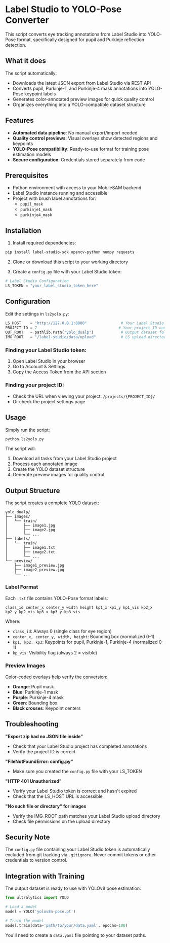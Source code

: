 # Label Studio to YOLO-Pose Converter

This script converts eye tracking annotations from Label Studio into YOLO-Pose format, specifically designed for pupil and Purkinje reflection detection.

## What it does

The script automatically:
- Downloads the latest JSON export from Label Studio via REST API
- Converts pupil, Purkinje-1, and Purkinje-4 mask annotations into YOLO-Pose keypoint labels
- Generates color-annotated preview images for quick quality control
- Organizes everything into a YOLO-compatible dataset structure

## Features

- **Automated data pipeline**: No manual export/import needed
- **Quality control previews**: Visual overlays show detected regions and keypoints
- **YOLO-Pose compatibility**: Ready-to-use format for training pose estimation models
- **Secure configuration**: Credentials stored separately from code

## Prerequisites

- Python environment with access to your MobileSAM backend
- Label Studio instance running and accessible
- Project with brush label annotations for:
  - `pupil_mask`
  - `purkinje1_mask` 
  - `purkinje4_mask`

## Installation

1. Install required dependencies:
```bash
pip install label-studio-sdk opencv-python numpy requests
```

2. Clone or download this script to your working directory

3. Create a `config.py` file with your Label Studio token:
```python
# Label Studio Configuration
LS_TOKEN = "your_label_studio_token_here"
```

## Configuration

Edit the settings in `ls2yolo.py`:

```python
LS_HOST    = "http://127.0.0.1:8080"               # Your Label Studio URL
PROJECT_ID = 7                                    # Your project ID number
OUT_ROOT   = pathlib.Path("yolo_dualp")            # Output dataset folder
IMG_ROOT   = "/label-studio/data/upload"           # LS upload directory path
```

### Finding your Label Studio token:
1. Open Label Studio in your browser
2. Go to Account & Settings
3. Copy the Access Token from the API section

### Finding your project ID:
- Check the URL when viewing your project: `/projects/{PROJECT_ID}/`
- Or check the project settings page

## Usage

Simply run the script:

```bash
python ls2yolo.py
```

The script will:
1. Download all tasks from your Label Studio project
2. Process each annotated image
3. Create the YOLO dataset structure
4. Generate preview images for quality control

## Output Structure

The script creates a complete YOLO dataset:

```
yolo_dualp/
├── images/
│   └── train/
│       ├── image1.jpg
│       ├── image2.jpg
│       └── ...
├── labels/
│   └── train/
│       ├── image1.txt
│       ├── image2.txt
│       └── ...
└── preview/
    ├── image1_preview.jpg
    ├── image2_preview.jpg
    └── ...
```

### Label Format

Each `.txt` file contains YOLO-Pose format labels:
```
class_id center_x center_y width height kp1_x kp1_y kp1_vis kp2_x kp2_y kp2_vis kp3_x kp3_y kp3_vis
```

Where:
- `class_id`: Always 0 (single class for eye region)
- `center_x, center_y, width, height`: Bounding box (normalized 0-1)
- `kp1, kp2, kp3`: Keypoints for pupil, Purkinje-1, Purkinje-4 (normalized 0-1)
- `kp_vis`: Visibility flag (always 2 = visible)

### Preview Images

Color-coded overlays help verify the conversion:
- **Orange**: Pupil mask
- **Blue**: Purkinje-1 mask  
- **Purple**: Purkinje-4 mask
- **Green**: Bounding box
- **Black crosses**: Keypoint centers

## Troubleshooting

**"Export zip had no JSON file inside"**
- Check that your Label Studio project has completed annotations
- Verify the project ID is correct

**"FileNotFoundError: config.py"**
- Make sure you created the `config.py` file with your LS_TOKEN

**"HTTP 401 Unauthorized"**
- Verify your Label Studio token is correct and hasn't expired
- Check that the LS_HOST URL is accessible

**"No such file or directory" for images**
- Verify the IMG_ROOT path matches your Label Studio upload directory
- Check file permissions on the upload directory

## Security Note

The `config.py` file containing your Label Studio token is automatically excluded from git tracking via `.gitignore`. Never commit tokens or other credentials to version control.

## Integration with Training

The output dataset is ready to use with YOLOv8 pose estimation:

```python
from ultralytics import YOLO

# Load a model
model = YOLO('yolov8n-pose.pt')

# Train the model
model.train(data='path/to/your/data.yaml', epochs=100)
```

You'll need to create a `data.yaml` file pointing to your dataset paths. 